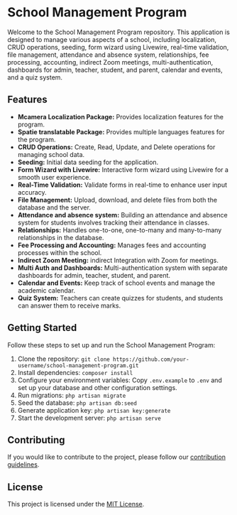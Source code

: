 # School Management Program

Welcome to the School Management Program repository. This application is designed to manage various aspects of a school, including localization, CRUD operations, seeding, form wizard using Livewire, real-time validation, file management, attendance and absence system, relationships, fee processing, accounting, indirect Zoom meetings, multi-authentication, dashboards for admin, teacher, student, and parent, calendar and events, and a quiz system.

## Features

- **Mcamera Localization Package:** Provides localization features for the program.
- **Spatie translatable Package:** Provides multiple languages features for the program.
- **CRUD Operations:** Create, Read, Update, and Delete operations for managing school data.
- **Seeding:** Initial data seeding for the application.
- **Form Wizard with Livewire:** Interactive form wizard using Livewire for a smooth user experience.
- **Real-Time Validation:** Validate forms in real-time to enhance user input accuracy.
- **File Management:** Upload, download, and delete files from both the database and the server.
- **Attendance and absence system:** Building an attendance and absence system for students involves tracking their attendance in classes.
- **Relationships:** Handles one-to-one, one-to-many and many-to-many  relationships in the database.
- **Fee Processing and Accounting:** Manages fees and accounting processes within the school.
- **Indirect Zoom Meeting:** indirect Integration with Zoom for meetings.
- **Multi Auth and Dashboards:** Multi-authentication system with separate dashboards for admin, teacher, student, and parent.
- **Calendar and Events:** Keep track of school events and manage the academic calendar.
- **Quiz System:** Teachers can create quizzes for students, and students can answer them to receive marks.

## Getting Started

Follow these steps to set up and run the School Management Program:

1. Clone the repository: `git clone https://github.com/your-username/school-management-program.git`
2. Install dependencies: `composer install`
3. Configure your environment variables: Copy `.env.example` to `.env` and set up your database and other configuration settings.
4. Run migrations: `php artisan migrate`
5. Seed the database: `php artisan db:seed`
6. Generate application key: `php artisan key:generate`
7. Start the development server: `php artisan serve`

## Contributing

If you would like to contribute to the project, please follow our [contribution guidelines](CONTRIBUTING.md).

## License

This project is licensed under the [MIT License](LICENSE).
